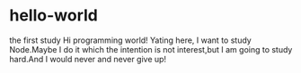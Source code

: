 # hello-world
the first study
Hi programming world!
Yating here, I want to study Node.Maybe I do it which the intention is not interest,but I am going to study hard.And I would never and never give up!
